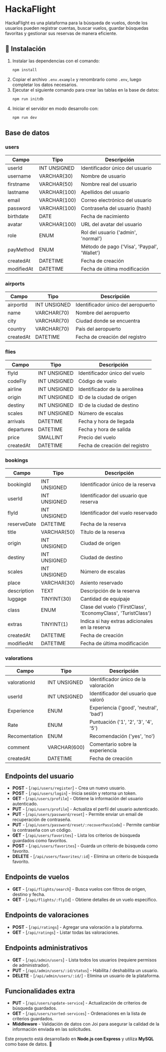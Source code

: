 # HackaFlight

HackaFlight es una plataforma para la búsqueda de vuelos, donde los usuarios pueden registrar cuentas, buscar vuelos, guardar búsquedas favoritas y gestionar sus reservas de manera eficiente.

## 🚀 Instalación

1. Instalar las dependencias con el comando:
    ```sh
    npm install
    ```
2. Copiar el archivo `.env.example` y renombrarlo como `.env`, luego completar los datos necesarios.
3. Ejecutar el siguiente comando para crear las tablas en la base de datos:
    ```sh
    npm run initdb
    ```
4. Iniciar el servidor en modo desarrollo con:
    ```sh
    npm run dev
    ```

## Base de datos

### users

| Campo      | Tipo         | Descripción                                 |
| ---------- | ------------ | ------------------------------------------- |
| userId     | INT UNSIGNED | Identificador único del usuario             |
| username   | VARCHAR(30)  | Nombre de usuario                           |
| firstname  | VARCHAR(50)  | Nombre real del usuario                     |
| lastname   | VARCHAR(100) | Apellidos del usuario                       |
| email      | VARCHAR(100) | Correo electrónico del usuario              |
| password   | VARCHAR(100) | Contraseña del usuario (hash)               |
| birthdate  | DATE         | Fecha de nacimiento                         |
| avatar     | VARCHAR(100) | URL del avatar del usuario                  |
| role       | ENUM         | Rol del usuario ('admin', 'normal')         |
| payMethod  | ENUM         | Método de pago ('Visa', 'Paypal', 'Wallet') |
| createdAt  | DATETIME     | Fecha de creación                           |
| modifiedAt | DATETIME     | Fecha de última modificación                |

### airports

| Campo     | Tipo         | Descripción                        |
| --------- | ------------ | ---------------------------------- |
| airportId | INT UNSIGNED | Identificador único del aeropuerto |
| name      | VARCHAR(70)  | Nombre del aeropuerto              |
| city      | VARCHAR(70)  | Ciudad donde se encuentra          |
| country   | VARCHAR(70)  | País del aeropuerto                |
| createdAt | DATETIME     | Fecha de creación del registro     |

### flies

| Campo      | Tipo         | Descripción                    |
| ---------- | ------------ | ------------------------------ |
| flyId      | INT UNSIGNED | Identificador único del vuelo  |
| codeFly    | INT UNSIGNED | Código de vuelo                |
| airline    | INT UNSIGNED | Identificador de la aerolínea  |
| origin     | INT UNSIGNED | ID de la ciudad de origen      |
| destiny    | INT UNSIGNED | ID de la ciudad de destino     |
| scales     | INT UNSIGNED | Número de escalas              |
| arrivals   | DATETIME     | Fecha y hora de llegada        |
| departures | DATETIME     | Fecha y hora de salida         |
| price      | SMALLINT     | Precio del vuelo               |
| createdAt  | DATETIME     | Fecha de creación del registro |

### bookings

| Campo       | Tipo         | Descripción                                                   |
| ----------- | ------------ | ------------------------------------------------------------- |
| bookingId   | INT UNSIGNED | Identificador único de la reserva                             |
| userId      | INT UNSIGNED | Identificador del usuario que reserva                         |
| flyId       | INT UNSIGNED | Identificador del vuelo reservado                             |
| reserveDate | DATETIME     | Fecha de la reserva                                           |
| title       | VARCHAR(50)  | Título de la reserva                                          |
| origin      | INT UNSIGNED | Ciudad de origen                                              |
| destiny     | INT UNSIGNED | Ciudad de destino                                             |
| scales      | INT UNSIGNED | Número de escalas                                             |
| place       | VARCHAR(30)  | Asiento reservado                                             |
| description | TEXT         | Descripción de la reserva                                     |
| luggage     | TINYINT(30)  | Cantidad de equipaje                                          |
| class       | ENUM         | Clase del vuelo ('FirstClass', 'EconomyClass', 'TuristClass') |
| extras      | TINYINT(1)   | Indica si hay extras adicionales en la reserva                |
| createdAt   | DATETIME     | Fecha de creación                                             |
| modifiedAt  | DATETIME     | Fecha de última modificación                                  |

### valorations

| Campo         | Tipo         | Descripción                            |
| ------------- | ------------ | -------------------------------------- |
| valorationId  | INT UNSIGNED | Identificador único de la valoración   |
| userId        | INT UNSIGNED | Identificador del usuario que valoró   |
| Experience    | ENUM         | Experiencia ('good', 'neutral', 'bad') |
| Rate          | ENUM         | Puntuación ('1', '2', '3', '4', '5')   |
| Recomentation | ENUM         | Recomendación ('yes', 'no')            |
| comment       | VARCHAR(600) | Comentario sobre la experiencia        |
| createdAt     | DATETIME     | Fecha de creación                      |

## Endpoints del usuario

-   **POST** - [`/api/users/register`] - Crea un nuevo usuario.
-   **POST** - [`/api/users/login`] - Inicia sesión y retorna un token.
-   **GET** - [`/api/users/profile`] - Obtiene la información del usuario autenticado.
-   **PUT** - [`/api/users/profile`] - Actualiza el perfil del usuario autenticado.
-   **PUT** - [`/api/users/password/reset`] - Permite enviar un email de recuperación de contraseña.
-   **PUT** - [`/api/users/password/reset/:recoverPassCode`] - Permite cambiar la contraseña con un código.
-   **GET** - [`/api/users/favorites`] - Lista los criterios de búsqueda guardados como favoritos.
-   **POST** - [`/api/users/favorites`] - Guarda un criterio de búsqueda como favorito.
-   **DELETE** - [`/api/users/favorites/:id`] - Elimina un criterio de búsqueda favorito.

## Endpoints de vuelos

-   **GET** - [`/api/flights/search`] - Busca vuelos con filtros de origen, destino y fecha.
-   **GET** - [`/api/flights/:flyId`] - Obtiene detalles de un vuelo específico.

## Endpoints de valoraciones

-   **POST** - [`/api/ratings`] - Agregar una valoración a la plataforma.
-   **GET** - [`/api/ratings`] - Listar todas las valoraciones.

## Endpoints administrativos

-   **GET** - [`/api/admin/users`] - Lista todos los usuarios (requiere permisos de administrador).
-   **PUT** - [`/api/admin/users/:id/status`] - Habilita / deshabilita un usuario.
-   **DELETE** - [`/api/admin/users/:id/`] - Elimina un usuario de la plataforma.

## Funcionalidades extra

-   **PUT** - [`/api/users/update-service`] - Actualización de criterios de búsqueda guardados.
-   **GET** - [`/api/users/sorted-services`] - Ordenaciones en la lista de criterios guardados.
-   **Middleware** - Validación de datos con Joi para asegurar la calidad de la información enviada en las solicitudes.

Este proyecto está desarrollado en **Node.js con Express** y utiliza **MySQL** como base de datos. 🚀
